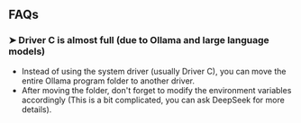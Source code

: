 ## FAQs

### ➤ Driver C is almost full (due to Ollama and large language models)
- Instead of using the system driver (usually Driver C), you can move the entire Ollama program folder to another driver.
- After moving the folder, don't forget to modify the environment variables accordingly (This is a bit complicated, you can ask DeepSeek for more details).

